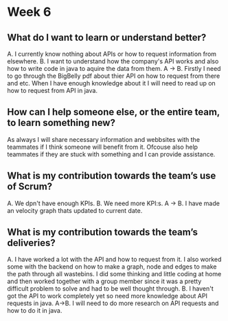 # Week 6

## What do I want to learn or understand better?

A. I currently know nothing about APIs or how to request information from elsewhere.
B. I want to understand how the company's API works and also how to write code in java to aquire the data from them.
A -> B. Firstly I need to go through the BigBelly pdf about thier API on how to request from there and etc. 
When I have enough knowledge about it I will need to read up on how to request from API in java.

## How can I help someone else, or the entire team, to learn something new?

As always I will share necessary information and webbsites with the teammates if I think someone will benefit from it. 
Ofcouse also help teammates if they are stuck with something and I can provide assistance.

## What is my contribution towards the team’s use of Scrum?

A. We dpn't have enough KPIs.
B. We need more KPI:s.
A -> B. I have made an velocity graph thats updated to current date. 

## What is my contribution towards the team’s deliveries?

A. I have worked a lot with the API and how to request from it. I also worked some with the backend on how to make a graph, node and edges to make the path through all wastebins. I did some thinking and little coding at home and then worked together with a group member since it was a pretty difficult problem to solve and had to be well thought through.
B. I haven't got the API to work completely yet so need more knowledge about API requests in java.
A->B. I will need to do more research on API requests and how to do it in java. 
